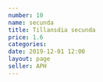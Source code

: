 ```yaml
---
number: 10
name: secunda
title: Tillansdia secunda
price: 1.6
categories: 
date: 2019-12-01 12:00
layout: page
seller: APH
---
```

